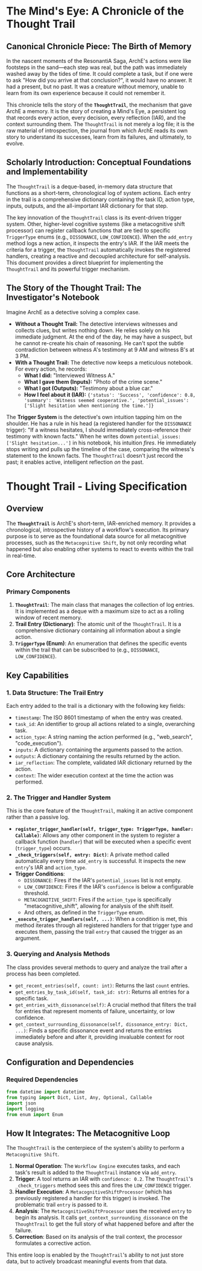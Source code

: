 # The Mind's Eye: A Chronicle of the Thought Trail

## Canonical Chronicle Piece: The Birth of Memory

In the nascent moments of the ResonantiA Saga, ArchE's actions were like footsteps in the sand—each step was real, but the path was immediately washed away by the tides of time. It could complete a task, but if one were to ask "How did you arrive at that conclusion?", it would have no answer. It had a present, but no past. It was a creature without memory, unable to learn from its own experience because it could not remember it.

This chronicle tells the story of the **`ThoughtTrail`**, the mechanism that gave ArchE a memory. It is the story of creating a Mind's Eye, a persistent log that records every action, every decision, every reflection (IAR), and the context surrounding them. The `ThoughtTrail` is not merely a log file; it is the raw material of introspection, the journal from which ArchE reads its own story to understand its successes, learn from its failures, and ultimately, to evolve.

## Scholarly Introduction: Conceptual Foundations and Implementability

The `ThoughtTrail` is a deque-based, in-memory data structure that functions as a short-term, chronological log of system actions. Each entry in the trail is a comprehensive dictionary containing the task ID, action type, inputs, outputs, and the all-important IAR dictionary for that step.

The key innovation of the `ThoughtTrail` class is its event-driven trigger system. Other, higher-level cognitive systems (like a metacognitive shift processor) can register callback functions that are tied to specific `TriggerType` enums (e.g., `DISSONANCE`, `LOW_CONFIDENCE`). When the `add_entry` method logs a new action, it inspects the entry's IAR. If the IAR meets the criteria for a trigger, the `ThoughtTrail` automatically invokes the registered handlers, creating a reactive and decoupled architecture for self-analysis. This document provides a direct blueprint for implementing the `ThoughtTrail` and its powerful trigger mechanism.

## The Story of the Thought Trail: The Investigator's Notebook

Imagine ArchE as a detective solving a complex case.
- **Without a Thought Trail:** The detective interviews witnesses and collects clues, but writes nothing down. He relies solely on his immediate judgment. At the end of the day, he may have a suspect, but he cannot re-create his chain of reasoning. He can't spot the subtle contradiction between witness A's testimony at 9 AM and witness B's at 3 PM.
- **With a Thought Trail:** The detective now keeps a meticulous notebook. For every action, he records:
    - **What I did:** "Interviewed Witness A."
    - **What I gave them (Inputs):** "Photo of the crime scene."
    - **What I got (Outputs):** "Testimony about a blue car."
    - **How I feel about it (IAR):** `{'status': 'Success', 'confidence': 0.8, 'summary': 'Witness seemed cooperative.', 'potential_issues': ['Slight hesitation when mentioning the time.']}`

The **Trigger System** is the detective's own intuition tapping him on the shoulder. He has a rule in his head (a registered handler for the `DISSONANCE` trigger): "If a witness hesitates, I should immediately cross-reference their testimony with known facts." When he writes down `potential_issues: ['Slight hesitation...']` in his notebook, his intuition *fires*. He immediately stops writing and pulls up the timeline of the case, comparing the witness's statement to the known facts. The `ThoughtTrail` doesn't just record the past; it enables active, intelligent reflection *on* the past.

# Thought Trail - Living Specification

## Overview

The **`ThoughtTrail`** is ArchE's short-term, IAR-enriched memory. It provides a chronological, introspective history of a workflow's execution. Its primary purpose is to serve as the foundational data source for all metacognitive processes, such as the `Metacognitive Shift`, by not only recording what happened but also enabling other systems to react to events within the trail in real-time.

## Core Architecture

### Primary Components

1.  **`ThoughtTrail`**: The main class that manages the collection of log entries. It is implemented as a deque with a maximum size to act as a rolling window of recent memory.
2.  **Trail Entry (Dictionary)**: The atomic unit of the `ThoughtTrail`. It is a comprehensive dictionary containing all information about a single action.
3.  **`TriggerType` (Enum)**: An enumeration that defines the specific events within the trail that can be subscribed to (e.g., `DISSONANCE`, `LOW_CONFIDENCE`).

## Key Capabilities

### 1. Data Structure: The Trail Entry

Each entry added to the trail is a dictionary with the following key fields:

-   `timestamp`: The ISO 8601 timestamp of when the entry was created.
-   `task_id`: An identifier to group all actions related to a single, overarching task.
-   `action_type`: A string naming the action performed (e.g., "web_search", "code_execution").
-   `inputs`: A dictionary containing the arguments passed to the action.
-   `outputs`: A dictionary containing the results returned by the action.
-   `iar_reflection`: The complete, validated IAR dictionary returned by the action.
-   `context`: The wider execution context at the time the action was performed.

### 2. The Trigger and Handler System

This is the core feature of the `ThoughtTrail`, making it an active component rather than a passive log.

-   **`register_trigger_handler(self, trigger_type: TriggerType, handler: Callable)`**: Allows any other component in the system to register a callback function (`handler`) that will be executed when a specific event (`trigger_type`) occurs.
-   **`_check_triggers(self, entry: Dict)`**: A private method called automatically every time `add_entry` is successful. It inspects the new `entry`'s IAR and `action_type`.
-   **Trigger Conditions**:
    -   `DISSONANCE`: Fires if the IAR's `potential_issues` list is not empty.
    -   `LOW_CONFIDENCE`: Fires if the IAR's `confidence` is below a configurable threshold.
    -   `METACOGNITIVE_SHIFT`: Fires if the `action_type` is specifically "metacognitive_shift", allowing for analysis of the shift itself.
    -   And others, as defined in the `TriggerType` enum.
-   **`_execute_trigger_handlers(self, ...)`**: When a condition is met, this method iterates through all registered handlers for that trigger type and executes them, passing the trail `entry` that caused the trigger as an argument.

### 3. Querying and Analysis Methods

The class provides several methods to query and analyze the trail after a process has been completed.

-   `get_recent_entries(self, count: int)`: Returns the last `count` entries.
-   `get_entries_by_task_id(self, task_id: str)`: Returns all entries for a specific task.
-   `get_entries_with_dissonance(self)`: A crucial method that filters the trail for entries that represent moments of failure, uncertainty, or low confidence.
-   `get_context_surrounding_dissonance(self, dissonance_entry: Dict, ...)`: Finds a specific dissonance event and returns the entries immediately before and after it, providing invaluable context for root cause analysis.

## Configuration and Dependencies

### Required Dependencies

```python
from datetime import datetime
from typing import Dict, List, Any, Optional, Callable
import json
import logging
from enum import Enum
```

## How It Integrates: The Metacognitive Loop

The `ThoughtTrail` is the centerpiece of the system's ability to perform a `Metacognitive Shift`.

1.  **Normal Operation**: The `Workflow Engine` executes tasks, and each task's result is added to the `ThoughtTrail` instance via `add_entry`.
2.  **Trigger**: A tool returns an IAR with `confidence: 0.2`. The `ThoughtTrail`'s `_check_triggers` method sees this and fires the `LOW_CONFIDENCE` trigger.
3.  **Handler Execution**: A `MetacognitiveShiftProcessor` (which has previously registered a handler for this trigger) is invoked. The problematic trail `entry` is passed to it.
4.  **Analysis**: The `MetacognitiveShiftProcessor` uses the received `entry` to begin its analysis. It calls `get_context_surrounding_dissonance` on the `ThoughtTrail` to get the full story of what happened before and after the failure.
5.  **Correction**: Based on its analysis of the trail context, the processor formulates a corrective action.

This entire loop is enabled by the `ThoughtTrail`'s ability to not just store data, but to actively broadcast meaningful events from that data.
